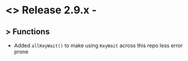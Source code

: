 # <> Release 2.9.x - 

## > Functions
- Added `allKeyWait()` to make using `KeyWait` across this repo less error prone